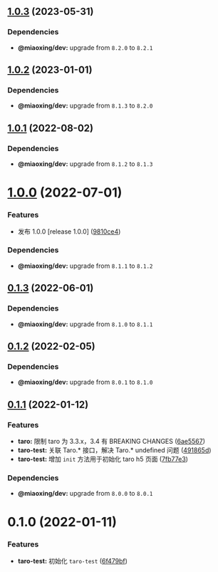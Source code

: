 ## [1.0.3](https://github.com/miaoxing/taro-test/compare/v1.0.2...v1.0.3) (2023-05-31)





### Dependencies

* **@miaoxing/dev:** upgrade from `8.2.0` to `8.2.1`

## [1.0.2](https://github.com/miaoxing/taro-test/compare/v1.0.1...v1.0.2) (2023-01-01)





### Dependencies

* **@miaoxing/dev:** upgrade from `8.1.3` to `8.2.0`

## [1.0.1](https://github.com/miaoxing/taro-test/compare/v1.0.0...v1.0.1) (2022-08-02)





### Dependencies

* **@miaoxing/dev:** upgrade from `8.1.2` to `8.1.3`

# [1.0.0](https://github.com/miaoxing/taro-test/compare/v0.1.3...v1.0.0) (2022-07-01)


### Features

* 发布 1.0.0 [release 1.0.0] ([9810ce4](https://github.com/miaoxing/taro-test/commit/9810ce47864a97c085b9979d05b45e01745e5e25))





### Dependencies

* **@miaoxing/dev:** upgrade from `8.1.1` to `8.1.2`

## [0.1.3](https://github.com/miaoxing/taro-test/compare/v0.1.2...v0.1.3) (2022-06-01)





### Dependencies

* **@miaoxing/dev:** upgrade from `8.1.0` to `8.1.1`

## [0.1.2](https://github.com/miaoxing/taro-test/compare/v0.1.1...v0.1.2) (2022-02-05)





### Dependencies

* **@miaoxing/dev:** upgrade from `8.0.1` to `8.1.0`

## [0.1.1](https://github.com/miaoxing/taro-test/compare/v0.1.0...v0.1.1) (2022-01-12)


### Features

* **taro:** 限制 taro 为 3.3.x，3.4 有 BREAKING CHANGES ([6ae5567](https://github.com/miaoxing/taro-test/commit/6ae55679a2342bb60584f77477ff460215b43839))
* **taro-test:** 关联 Taro.* 接口，解决 Taro.* undefined 问题 ([491865d](https://github.com/miaoxing/taro-test/commit/491865d9c056f67385e0b8ac7e49df1c1b946b21))
* **taro-test:** 增加 `init` 方法用于初始化 taro h5 页面 ([7fb77e3](https://github.com/miaoxing/taro-test/commit/7fb77e3973db34740707a951c2362d38c444120c))





### Dependencies

* **@miaoxing/dev:** upgrade from `8.0.0` to `8.0.1`

# 0.1.0 (2022-01-11)


### Features

* **taro-test:** 初始化 `taro-test` ([6f479bf](https://github.com/miaoxing/taro-test/commit/6f479bfda6f926cb9fc0ec8dcbb2af874a26f303))
